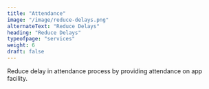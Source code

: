 ```yaml
---
title: "Attendance"
image: "/image/reduce-delays.png"
alternateText: "Reduce Delays"
heading: "Reduce Delays"
typeofpage: "services"
weight: 6
draft: false
---
```


Reduce delay in attendance process by providing attendance on app facility.
